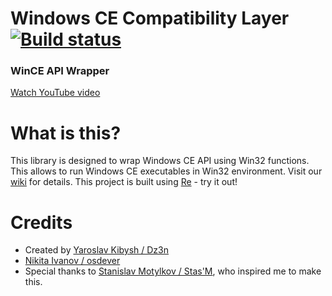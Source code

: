 # Windows CE Compatibility Layer [![Build status](https://ci.appveyor.com/api/projects/status/93fytq537hcb2nw9?svg=true)](https://ci.appveyor.com/project/dz333n/wcecl)
### WinCE API Wrapper

[Watch YouTube video](https://youtu.be/igz8mekvr8A)

# What is this?
This library is designed to wrap Windows CE API using Win32 functions. This allows to run Windows CE executables in Win32 environment. Visit our [wiki](https://github.com/feel-the-dz3n/wcecl/wiki) for details.
This project is built using [Re](https://github.com/osdeverr/rebs) - try it out!

# Credits
 - Created by [Yaroslav Kibysh / Dz3n](https://github.com/feel-the-dz3n)
 - [Nikita Ivanov / osdever](https://github.com/osdeverr)
 - Special thanks to [Stanislav Motylkov / Stas'M](https://github.com/binarymaster), who inspired me to make this.

